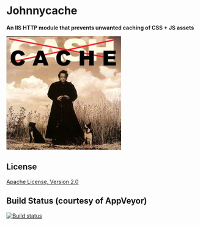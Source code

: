 # Johnnycache

**An IIS HTTP module that prevents unwanted caching of CSS + JS assets**

![Johnnycache!!!](JohnnyCache.jpg)

## License

[Apache License, Version 2.0](LICENSE.md)

## Build Status (courtesy of AppVeyor)

[![Build status](https://ci.appveyor.com/api/projects/status/ifka9nnejpeffoqp?svg=true)](https://ci.appveyor.com/project/david-poirier-csn/johnnycache)
